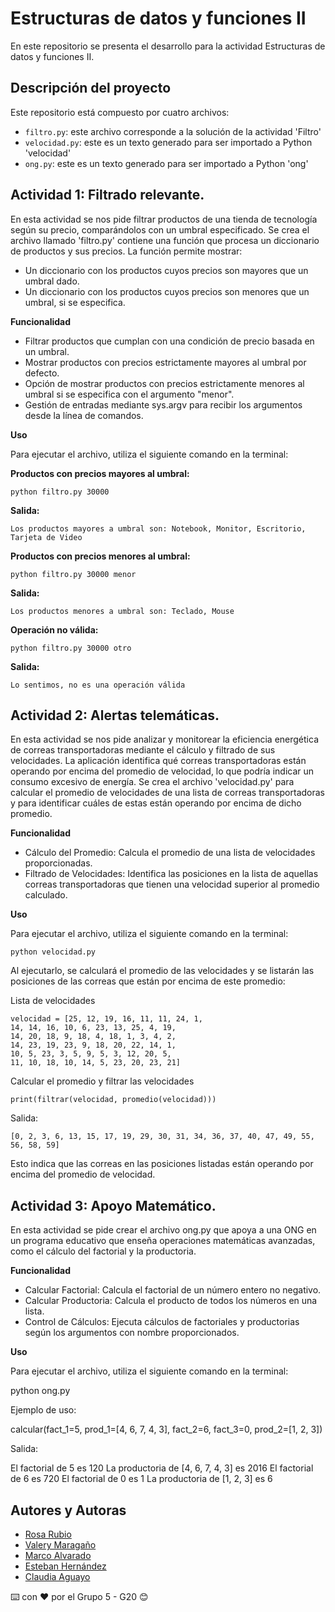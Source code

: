 # Estructuras de datos y funciones II
En este repositorio se presenta el desarrollo para la actividad Estructuras de datos y funciones II.

## Descripción del proyecto

Este repositorio está compuesto por cuatro archivos: 
  - ```filtro.py```: este archivo corresponde a la solución de la actividad 'Filtro'
  - ```velocidad.py```: este es un texto generado para ser importado a Python 'velocidad'
  - ```ong.py```: este es un texto generado para ser importado a Python 'ong'

## Actividad 1: Filtrado relevante.

En esta actividad se nos pide filtrar productos de una tienda de tecnología según su precio, comparándolos con un umbral especificado. Se crea el archivo llamado 'filtro.py' contiene una función que procesa un diccionario de productos y sus precios. La función permite mostrar:

- Un diccionario con los productos cuyos precios son mayores que un umbral dado.
- Un diccionario con los productos cuyos precios son menores que un umbral, si se especifica.

**Funcionalidad**

- Filtrar productos que cumplan con una condición de precio basada en un umbral.
- Mostrar productos con precios estrictamente mayores al umbral por defecto.
- Opción de mostrar productos con precios estrictamente menores al umbral si se especifica con el argumento "menor".
- Gestión de entradas mediante sys.argv para recibir los argumentos desde la línea de comandos.

**Uso**

Para ejecutar el archivo, utiliza el siguiente comando en la terminal:

**Productos con precios mayores al umbral:**
```
python filtro.py 30000
```
**Salida:**
```
Los productos mayores a umbral son: Notebook, Monitor, Escritorio, Tarjeta de Video
```

**Productos con precios menores al umbral:**
```
python filtro.py 30000 menor
```
**Salida:**
```
Los productos menores a umbral son: Teclado, Mouse
```

**Operación no válida:**
```
python filtro.py 30000 otro
```
**Salida:**
```
Lo sentimos, no es una operación válida
```

## Actividad 2: Alertas telemáticas.

En esta actividad se nos pide analizar y monitorear la eficiencia energética de correas transportadoras mediante el cálculo y filtrado de sus velocidades. La aplicación identifica qué correas transportadoras están operando por encima del promedio de velocidad, lo que podría indicar un consumo excesivo de energía. Se crea el archivo 'velocidad.py' para calcular el promedio de velocidades de una lista de correas transportadoras y para identificar cuáles de estas están operando por encima de dicho promedio.

**Funcionalidad**

- Cálculo del Promedio: Calcula el promedio de una lista de velocidades proporcionadas.
- Filtrado de Velocidades: Identifica las posiciones en la lista de aquellas correas transportadoras que tienen una velocidad superior al promedio calculado.

**Uso**

Para ejecutar el archivo, utiliza el siguiente comando en la terminal:
```
python velocidad.py
```

Al ejecutarlo, se calculará el promedio de las velocidades y se listarán las posiciones de las correas que están por encima de este promedio:

Lista de velocidades
```
velocidad = [25, 12, 19, 16, 11, 11, 24, 1,
14, 14, 16, 10, 6, 23, 13, 25, 4, 19,
14, 20, 18, 9, 18, 4, 18, 1, 3, 4, 2,
14, 23, 19, 23, 9, 18, 20, 22, 14, 1,
10, 5, 23, 3, 5, 9, 5, 3, 12, 20, 5,
11, 10, 18, 10, 14, 5, 23, 20, 23, 21]
```

Calcular el promedio y filtrar las velocidades
```
print(filtrar(velocidad, promedio(velocidad)))
```

Salida:
```
[0, 2, 3, 6, 13, 15, 17, 19, 29, 30, 31, 34, 36, 37, 40, 47, 49, 55, 56, 58, 59]
```
Esto indica que las correas en las posiciones listadas están operando por encima del promedio de velocidad.

## Actividad 3: Apoyo Matemático.

En esta actividad se pide crear el archivo ong.py que apoya a una ONG en un programa educativo que enseña operaciones matemáticas avanzadas, como el cálculo del factorial y la productoria.

**Funcionalidad**

- Calcular Factorial: Calcula el factorial de un número entero no negativo.
- Calcular Productoria: Calcula el producto de todos los números en una lista.
- Control de Cálculos: Ejecuta cálculos de factoriales y productorias según los argumentos con nombre proporcionados.

**Uso**

Para ejecutar el archivo, utiliza el siguiente comando en la terminal:

python ong.py


Ejemplo de uso:

calcular(fact_1=5, prod_1=[4, 6, 7, 4, 3], fact_2=6, fact_3=0, prod_2=[1, 2, 3])

Salida:

El factorial de 5 es 120
La productoria de [4, 6, 7, 4, 3] es 2016
El factorial de 6 es 720
El factorial de 0 es 1
La productoria de [1, 2, 3] es 6




## Autores y Autoras

- [Rosa Rubio](https://github.com/PaulinaRubioP)
- [Valery Maragaño](https://github.com/Valyxp)
- [Marco Alvarado](https://github.com/7pixel-cl)
- [Esteban Hernández](https://github.com/stivhc)
- [Claudia Aguayo](https://github.com/aguayo40)

⌨️ con ❤️ por el Grupo 5 - G20 😊
